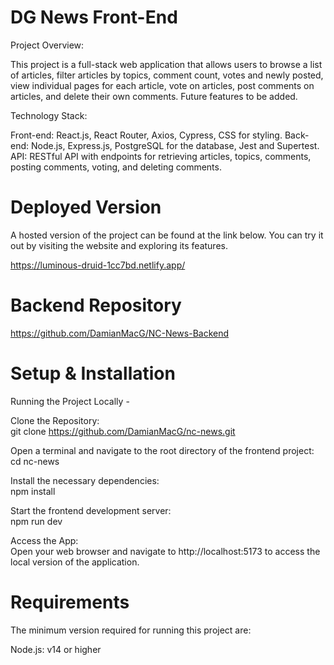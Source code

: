 # DG News Front-End

Project Overview:

This project is a full-stack web application that allows users to browse a list of articles, filter articles by topics, comment count, votes and newly posted, view individual pages for each article, vote on articles, post comments on articles, and delete their own comments. Future features to be added.

Technology Stack:

Front-end: React.js, React Router, Axios, Cypress, CSS for styling.
Back-end: Node.js, Express.js, PostgreSQL for the database, Jest and Supertest.
API: RESTful API with endpoints for retrieving articles, topics, comments, posting comments, voting, and deleting comments.


# Deployed Version

A hosted version of the project can be found at the link below. 
You can try it out by visiting the website and exploring its features.

https://luminous-druid-1cc7bd.netlify.app/


# Backend Repository

https://github.com/DamianMacG/NC-News-Backend


# Setup & Installation

Running the Project Locally - 

Clone the Repository:      
git clone https://github.com/DamianMacG/nc-news.git

Open a terminal and navigate to the root directory of the frontend project:         
cd nc-news

Install the necessary dependencies:            
npm install

Start the frontend development server:          
npm run dev

Access the App:           
Open your web browser and navigate to http://localhost:5173 to access the local version of the application.


# Requirements 

The minimum version required for running this project are:

Node.js: v14 or higher

